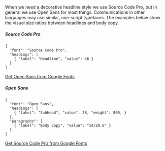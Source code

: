 When we need a decorative headline style we use Source Code Pro, but in general we use Open Sans for most things. Communications in other languages may use similar, non-script typefaces. The examples below show the visual size ratios between headlines and body copy. 

##### Source Code Pro

```type
{
  "font": "Source Code Pro",
  "headings": [
    { "label": "Headline", "value": 46 }
  ]
}
```

[Get Open Sans from Google Fonts](https://fonts.google.com/specimen/Open+Sans)

##### Open Sans

```type
{
  "font": "Open Sans",
  "headings": [
    { "label": "Subhead", "value": 28, "weight": 800, }
  ],
  "paragraphs": [
    { "label": "Body Copy", "value": "14/20.5" }
  ]
}
```

[Get Source Code Pro from Google Fonts](https://fonts.google.com/specimen/Source+Code+Pro)